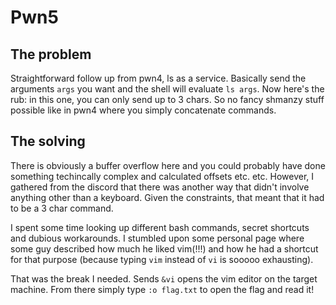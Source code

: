 # Pwn5

## The problem

Straightforward follow up from pwn4, ls as a service. Basically send the arguments ```args``` you want and the shell will evaluate ```ls args```. Now here's the rub: in this one, you can only send up to 3 chars. So no fancy shmanzy stuff possible like in pwn4 where you simply concatenate commands. 

## The solving

There is obviously a buffer overflow here and you could probably have done something techincally complex and calculated offsets etc. etc. However, I gathered from the discord that there was another way that didn't involve anything other than a keyboard. Given the constraints, that meant that it had to be a 3 char command. 

I spent some time looking up different bash commands, secret shortcuts and dubious workarounds. I stumbled upon some personal page where some guy described how much he liked vim(!!!) and how he had a shortcut for that purpose (because typing ```vim``` instead of ```vi``` is sooooo exhausting).

That was the break I needed. Sends ```&vi``` opens the vim editor on the target machine. From there simply type ```:o flag.txt``` to open the flag and read it!
